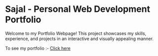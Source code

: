 # Sajal - Personal Web Development Portfolio

Welcome to my Portfolio Webpage! This project showcases my skills, experience, and projects in an interactive and visually appealing manner. 

To see my portfolio :- [Click here](https://sajalsatsangi-portfolio.netlify.app/)
